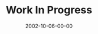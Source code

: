 ---
layout: message
category: message
series: "The Art of Growth"
title: "Work In Progress"
date: 2002-10-06-00-00
message_id: 261
audio-description: "There is an art to growth. Learn to grow up and not just old."
audio: "http://s3.amazonaws.com/crossroadsaudiomessages/Work%20In%20Progress.mp3"
audio-title: "Work In Progress"
audio-duration: "41:31"
---